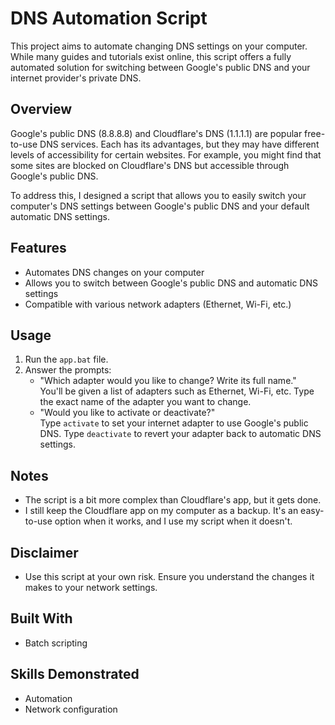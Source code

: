 # DNS Automation Script

This project aims to automate changing DNS settings on your computer. While many guides and tutorials exist online, this script offers a fully automated solution for switching between Google's public DNS and your internet provider's private DNS.

## Overview

Google's public DNS (8.8.8.8) and Cloudflare's DNS (1.1.1.1) are popular free-to-use DNS services. Each has its advantages, but they may have different levels of accessibility for certain websites. For example, you might find that some sites are blocked on Cloudflare's DNS but accessible through Google's public DNS.

To address this, I designed a script that allows you to easily switch your computer's DNS settings between Google's public DNS and your default automatic DNS settings.

## Features

- Automates DNS changes on your computer
- Allows you to switch between Google's public DNS and automatic DNS settings
- Compatible with various network adapters (Ethernet, Wi-Fi, etc.)

## Usage

1. Run the `app.bat` file.
2. Answer the prompts:
   - "Which adapter would you like to change? Write its full name."</br>
You'll be given a list of adapters such as Ethernet, Wi-Fi, etc. Type the exact name of the adapter you want to change.
   - "Would you like to activate or deactivate?"</br>
Type `activate` to set your internet adapter to use Google's public DNS. Type `deactivate` to revert your adapter back to automatic DNS settings.

## Notes

- The script is a bit more complex than Cloudflare's app, but it gets done.
- I still keep the Cloudflare app on my computer as a backup. It's an easy-to-use option when it works, and I use my script when it doesn't.

## Disclaimer

- Use this script at your own risk. Ensure you understand the changes it makes to your network settings.

## Built With

- Batch scripting

## Skills Demonstrated

- Automation
- Network configuration
